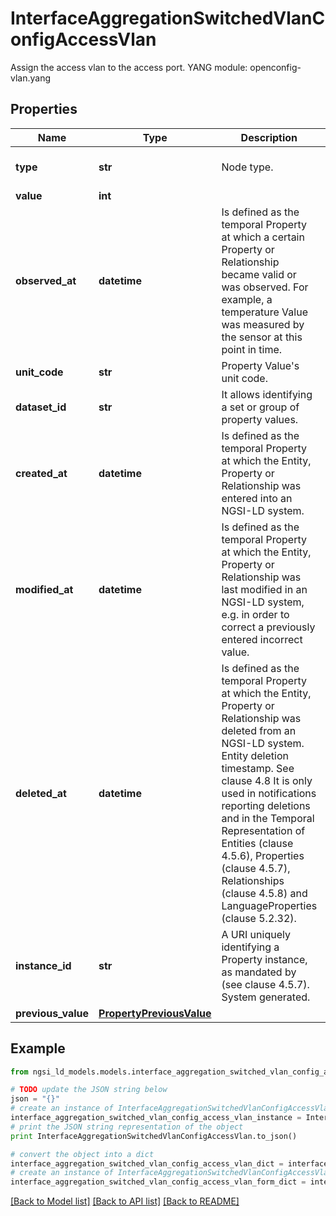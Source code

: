 # InterfaceAggregationSwitchedVlanConfigAccessVlan

Assign the access vlan to the access port.  YANG module: openconfig-vlan.yang 

## Properties

Name | Type | Description | Notes
------------ | ------------- | ------------- | -------------
**type** | **str** | Node type.  | [optional] [default to 'Property']
**value** | **int** |  | 
**observed_at** | **datetime** | Is defined as the temporal Property at which a certain Property or Relationship became valid or was observed. For example, a temperature Value was measured by the sensor at this point in time.  | [optional] 
**unit_code** | **str** | Property Value&#39;s unit code.  | [optional] 
**dataset_id** | **str** | It allows identifying a set or group of property values.  | [optional] 
**created_at** | **datetime** | Is defined as the temporal Property at which the Entity, Property or Relationship was entered into an NGSI-LD system.  | [optional] [readonly] 
**modified_at** | **datetime** | Is defined as the temporal Property at which the Entity, Property or Relationship was last modified in an NGSI-LD system, e.g. in order to correct a previously entered incorrect value.  | [optional] [readonly] 
**deleted_at** | **datetime** | Is defined as the temporal Property at which the Entity, Property or Relationship was deleted from an NGSI-LD system.  Entity deletion timestamp. See clause 4.8 It is only used in notifications reporting deletions and in the Temporal Representation of Entities (clause 4.5.6), Properties (clause 4.5.7), Relationships (clause 4.5.8) and LanguageProperties (clause 5.2.32).  | [optional] [readonly] 
**instance_id** | **str** | A URI uniquely identifying a Property instance, as mandated by (see clause 4.5.7). System generated.  | [optional] [readonly] 
**previous_value** | [**PropertyPreviousValue**](PropertyPreviousValue.md) |  | [optional] 

## Example

```python
from ngsi_ld_models.models.interface_aggregation_switched_vlan_config_access_vlan import InterfaceAggregationSwitchedVlanConfigAccessVlan

# TODO update the JSON string below
json = "{}"
# create an instance of InterfaceAggregationSwitchedVlanConfigAccessVlan from a JSON string
interface_aggregation_switched_vlan_config_access_vlan_instance = InterfaceAggregationSwitchedVlanConfigAccessVlan.from_json(json)
# print the JSON string representation of the object
print InterfaceAggregationSwitchedVlanConfigAccessVlan.to_json()

# convert the object into a dict
interface_aggregation_switched_vlan_config_access_vlan_dict = interface_aggregation_switched_vlan_config_access_vlan_instance.to_dict()
# create an instance of InterfaceAggregationSwitchedVlanConfigAccessVlan from a dict
interface_aggregation_switched_vlan_config_access_vlan_form_dict = interface_aggregation_switched_vlan_config_access_vlan.from_dict(interface_aggregation_switched_vlan_config_access_vlan_dict)
```
[[Back to Model list]](../README.md#documentation-for-models) [[Back to API list]](../README.md#documentation-for-api-endpoints) [[Back to README]](../README.md)


